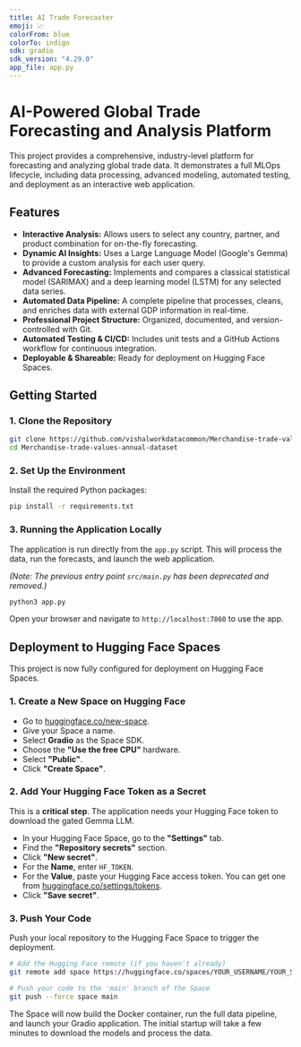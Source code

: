 ```yaml
---
title: AI Trade Forecaster
emoji: 📈
colorFrom: blue
colorTo: indigo
sdk: gradio
sdk_version: "4.29.0"
app_file: app.py
---
```


# AI-Powered Global Trade Forecasting and Analysis Platform

This project provides a comprehensive, industry-level platform for forecasting and analyzing global trade data. It demonstrates a full MLOps lifecycle, including data processing, advanced modeling, automated testing, and deployment as an interactive web application.

## Features

- **Interactive Analysis:** Allows users to select any country, partner, and product combination for on-the-fly forecasting.
- **Dynamic AI Insights:** Uses a Large Language Model (Google's Gemma) to provide a custom analysis for each user query.
- **Advanced Forecasting:** Implements and compares a classical statistical model (SARIMAX) and a deep learning model (LSTM) for any selected data series.
- **Automated Data Pipeline:** A complete pipeline that processes, cleans, and enriches data with external GDP information in real-time.
- **Professional Project Structure:** Organized, documented, and version-controlled with Git.
- **Automated Testing & CI/CD:** Includes unit tests and a GitHub Actions workflow for continuous integration.
- **Deployable & Shareable:** Ready for deployment on Hugging Face Spaces.

## Getting Started

### 1. Clone the Repository

```bash
git clone https://github.com/vishalworkdatacommon/Merchandise-trade-values-annual-dataset.git
cd Merchandise-trade-values-annual-dataset
```

### 2. Set Up the Environment

Install the required Python packages:
```bash
pip install -r requirements.txt
```

### 3. Running the Application Locally

The application is run directly from the `app.py` script. This will process the data, run the forecasts, and launch the web application.

*(Note: The previous entry point `src/main.py` has been deprecated and removed.)*

```bash
python3 app.py
```
Open your browser and navigate to `http://localhost:7860` to use the app.

## Deployment to Hugging Face Spaces

This project is now fully configured for deployment on Hugging Face Spaces.

### 1. Create a New Space on Hugging Face

- Go to [huggingface.co/new-space](https://huggingface.co/new-space).
- Give your Space a name.
- Select **Gradio** as the Space SDK.
- Choose the **"Use the free CPU"** hardware.
- Select **"Public"**.
- Click **"Create Space"**.

### 2. Add Your Hugging Face Token as a Secret

This is a **critical step**. The application needs your Hugging Face token to download the gated Gemma LLM.

- In your Hugging Face Space, go to the **"Settings"** tab.
- Find the **"Repository secrets"** section.
- Click **"New secret"**.
- For the **Name**, enter `HF_TOKEN`.
- For the **Value**, paste your Hugging Face access token. You can get one from [huggingface.co/settings/tokens](https://huggingface.co/settings/tokens).
- Click **"Save secret"**.

### 3. Push Your Code

Push your local repository to the Hugging Face Space to trigger the deployment.

```bash
# Add the Hugging Face remote (if you haven't already)
git remote add space https://huggingface.co/spaces/YOUR_USERNAME/YOUR_SPACE_NAME

# Push your code to the 'main' branch of the Space
git push --force space main
```

The Space will now build the Docker container, run the full data pipeline, and launch your Gradio application. The initial startup will take a few minutes to download the models and process the data.
